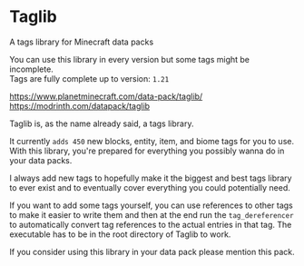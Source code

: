 # Taglib
A tags library for Minecraft data packs

You can use this library in every version but some tags might be incomplete.<br>
Tags are fully complete up to version: `1.21`

https://www.planetminecraft.com/data-pack/taglib/<br>
https://modrinth.com/datapack/taglib

Taglib is, as the name already said, a tags library.

It currently `adds 450` new blocks, entity, item, and biome tags for you to use.
With this library, you're prepared for everything you possibly wanna do in your data packs.

I always add new tags to hopefully make it the biggest and best tags library to ever exist
and to eventually cover everything you could potentially need.

If you want to add some tags yourself, you can use references to other tags to make it easier to write them and then at the end run the `tag_dereferencer` to automatically convert tag references to the actual entries in that tag. The executable has to be in the root directory of Taglib to work.

If you consider using this library in your data pack please mention this pack.
